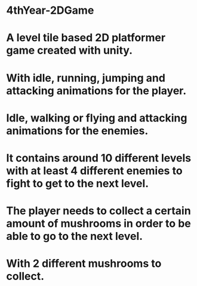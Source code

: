 # 4thYear-2DGame

# A level tile based 2D platformer game created with unity. 
# With idle, running, jumping and attacking animations for the player.
# Idle, walking or flying and attacking animations for the enemies.

# It contains around 10 different levels with at least 4 different enemies to fight to get to the next level.
# The player needs to collect a certain amount of mushrooms in order to be able to go to the next level.
# With 2 different mushrooms to collect.